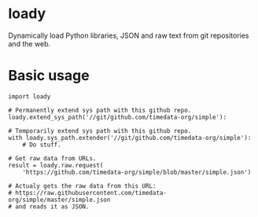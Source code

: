 # loady

Dynamically load Python libraries, JSON and raw text from git repositories and
the web.

# Basic usage

    import loady

    # Permanently extend sys path with this github repo.
    loady.extend_sys_path('//git/github.com/timedata-org/simple'):

    # Temporarily extend sys path with this github repo.
    with loady.sys_path.extender('//git/github.com/timedata-org/simple'):
        # Do stuff.

    # Get raw data from URLs.
    result = loady.raw.request(
        'https://github.com/timedata-org/simple/blob/master/simple.json')

    # Actualy gets the raw data from this URL:
    # https://raw.githubusercontent.com/timedata-org/simple/master/simple.json
    # and reads it as JSON.
